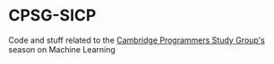 # CPSG-SICP

Code and stuff related to the [Cambridge Programmers Study Group's](http://www.meetup.com/Cambridge-Programmers-Study-Group/) 
season on Machine Learning
